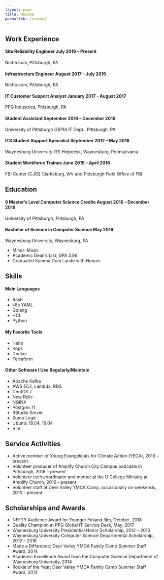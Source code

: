 ```yaml
---
layout: page
title: Resume
permalink: /resume/
---
```

## Work Experience

#### Site Reliability Engineer               July 2019 – Present
Niche.com, Pittsburgh, PA

#### Infrastructure Engineer                 August 2017 – July 2019
Niche.com, Pittsburgh, PA

#### IT Customer Support Analyst        January 2017 – August 2017
PPG Industries, Pittsburgh, PA

#### Student Assistant                  September 2016 – December 2016
University of Pittsburgh GSPIA IT Dept., Pittsburgh, PA

#### ITS Student Support Specialist     September 2012 – May 2016
Waynesburg University ITS Helpdesk, Waynesburg, Pennsylvania

#### Student Workforce Trainee          June 2015 – April 2016
FBI Center (CJIS) Clarksburg, WV and Pittsburgh Field Office of FBI

## Education
#### 9 Master’s Level Computer Science Credits          August 2016 – December 2016
University of Pittsburgh, Pittsburgh, PA

#### Bachelor of Science in Computer Science            May 2016
Waynesburg University, Waynesburg, PA
- Minor: Music
- Academic Dean’s List; GPA 3.96
- Graduated Summa Cum Laude with Honors

## Skills
#### Main Languages
- Bash
- k8s YAML
- Golang
- HCL
- Python

#### My Favorite Tools
- Helm
- Kops
- Docker
- Terraform

#### Other Software I Use Regularly/Maintain
- Apache Kafka
- AWS EC2, Lambda, RDS
- CentOS 7
- New Relic
- NGINX
- Postgres 11
- RStudio Server
- Sumo Logic
- Ubuntu 18.04, 19.04
- Vim

## Service Activities
- Active member of Young Evangelicals for Climate Action (YECA), 2019 – present
- Volunteer producer of Amplify Church City Campus podcasts in Pittsburgh, 2016 – present
- Volunteer tech coordinator and mentor at the U College Ministry at Amplify Church, 2016 – present
- Volunteer staff at Deer Valley YMCA Camp, occasionally on weekends, 2010 – present

## Scholarships and Awards
- NFFTY Audience Award for Younger Finland film, October, 2018
- Quality Champion at PPG Global IT Service Desk, May, 2017
- Waynesburg University Presidential Honor Scholarship, 2012 – 2016
- Waynesburg University Computer Science Departmental Scholarship, 2012 – 2016
- Made a Difference; Deer Valley YMCA Family Camp Summer Staff Award, 2014
- Academic Excellence Award from the Computer Science Department of Waynesburg University, 2014
- Rookie of the Year; Deer Valley YMCA Family Camp Summer Staff Award, 2013

